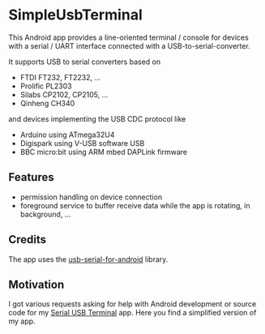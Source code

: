 # SimpleUsbTerminal

This Android app provides a line-oriented terminal / console for devices with a serial / UART interface connected with a USB-to-serial-converter.

It supports USB to serial converters based on
- FTDI FT232, FT2232, ...
- Prolific PL2303
- Silabs CP2102, CP2105, ...
- Qinheng CH340

and devices implementing the USB CDC protocol like
- Arduino using ATmega32U4
- Digispark using V-USB software USB
- BBC micro:bit using ARM mbed DAPLink firmware

## Features

- permission handling on device connection
- foreground service to buffer receive data while the app is rotating, in background, ...

## Credits

The app uses the [usb-serial-for-android](https://github.com/kai-morich/usb-serial-for-android) library.

## Motivation

I got various requests asking for help with Android development or source code for my
[Serial USB Terminal](https://play.google.com/store/apps/details?id=de.kai_morich.serial_usb_terminal) app.
Here you find a simplified version of my app.
